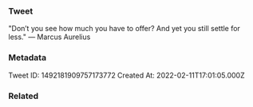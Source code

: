 ### Tweet
"Don’t you see how much you have to offer? And yet you still settle for less." — Marcus Aurelius

### Metadata
Tweet ID: 1492181909757173772
Created At: 2022-02-11T17:01:05.000Z

### Related

